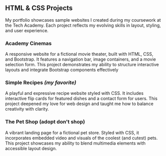 ## HTML & CSS Projects

My portfolio showcases sample websites I created during my coursework at the Tech Academy. Each project reflects my evolving skills in layout, styling, and user experience. 

### Academy Cinemas  
A responsive website for a fictional movie theater, built with HTML, CSS, and Bootstrap. It features a navigation bar, image containers, and a movie selection form. This project demonstrates my ability to structure interactive layouts and integrate Bootstrap components effectively

### Simple Recipes *(my favorite)*  
A playful and expressive recipe website styled with CSS. It includes interactive flip cards for featured dishes and a contact form for users. This project deepened my love for web design and taught me how to balance creativity with clarity.

### The Pet Shop (adopt don't shop)  
A vibrant landing page for a fictional pet store. Styled with CSS, it incorporates embedded video and visuals of the coolest (and cutest) pets. This project showcases my ability to blend multimedia elements with accessible layout design.
